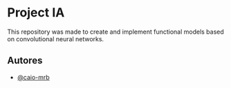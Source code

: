 
# Project IA

This repository was made to create and implement functional models based on convolutional neural networks.




## Autores

- [@caio-mrb](https://www.github.com/caio-mrb)

